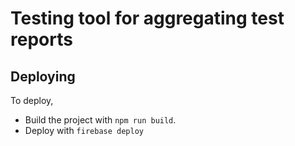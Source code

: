 # Testing tool for aggregating test reports

## Deploying
To deploy,
 - Build the project with `npm run build`.
 - Deploy with `firebase deploy`